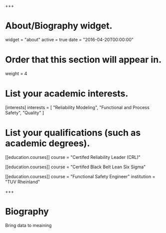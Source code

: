 +++
# About/Biography widget.
widget = "about"
active = true
date = "2016-04-20T00:00:00"

# Order that this section will appear in.
weight = 4

# List your academic interests.
[interests]
  interests = [
    "Reliability Modeling",
    "Functional and Process Safety",
    "Quality"
  ]

# List your qualifications (such as academic degrees).


[[education.courses]]
  course = "Certifed Reliability Leader (CRL)"

[[education.courses]]
  course = "Certifed Black Belt Lean Six Sigma"


[[education.courses]]
  course = "Functional Safety Engineer"
  institution = "TUV Rheinland"

+++

# Biography

Bring data to meaining
